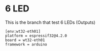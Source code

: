 # 6 LED
This is the branch that test 6 LEDs (Outputs)

```
[env:wt32-eth01]
platform = espressif32@4.2.0
board = wt32-eth01
framework = arduino
```